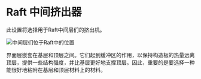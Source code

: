 Raft 中间挤出器
====
此设置将选择用于Raft中间层们的挤出机。

![中间层们位于Raft中的位置](../images/raft_dimensions_simplified.svg)

界面层嵌套在基层和顶层之间。它们起到缓冲区的作用，以保持构造板的热量远离顶层，提供一些结构强度，并比基层更好地支撑顶层。因此，重要的是要选择一种能很好地粘附在基层和顶层材料上的材料。
